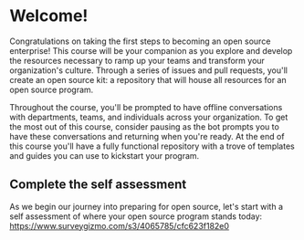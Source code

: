 # Welcome! 

Congratulations on taking the first steps to becoming an open source enterprise! This course will be your companion as you explore and develop the resources necessary to ramp up your teams and transform your organization's culture. Through a series of issues and pull requests, you'll create an open source kit: a repository that will house all resources for an open source program.

Throughout the course, you'll be prompted to have offline conversations with departments, teams, and individuals across your organization. To get the most out of this course, consider pausing as the bot prompts you to have these conversations and returning when you're ready. At the end of this course you'll have a fully functional repository with a trove of templates and guides you can use to kickstart your program.

## Complete the self assessment

As we begin our journey into preparing for open source, let's start with a self assessment of where your open source program stands today: https://www.surveygizmo.com/s3/4065785/cfc623f182e0
